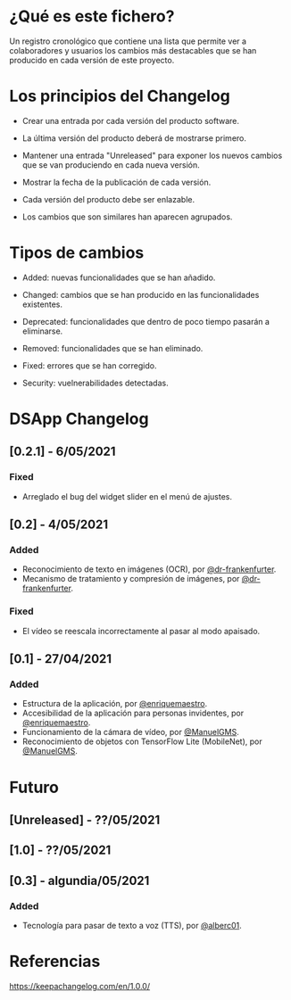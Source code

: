 # ¿Qué es este fichero?

Un registro cronológico que contiene una lista que permite ver a colaboradores y usuarios los cambios más destacables que se han producido en cada versión de este proyecto.

# Los principios del Changelog

  * Crear una entrada por cada versión del producto software.

  * La última versión del producto deberá de mostrarse primero.
  
  * Mantener una entrada "Unreleased" para exponer los nuevos cambios que se van produciendo en cada nueva versión.
  
  * Mostrar la fecha de la publicación de cada versión.

  * Cada versión del producto debe ser enlazable.

  * Los cambios que son similares han aparecen agrupados.
  
# Tipos de cambios

  * Added: nuevas funcionalidades que se han añadido.

  * Changed: cambios que se han producido en las funcionalidades existentes.
  
  * Deprecated: funcionalidades que dentro de poco tiempo pasarán a eliminarse.
  
  * Removed: funcionalidades que se han eliminado.
   
  * Fixed: errores que se han corregido.
  
  * Security: vuelnerabilidades detectadas.

# DSApp Changelog

## [0.2.1] - 6/05/2021

### Fixed
 - Arreglado el bug del widget slider en el menú de ajustes.

## [0.2] - 4/05/2021

### Added
 - Reconocimiento de texto en imágenes (OCR), por [@dr-frankenfurter](https://github.com/dr-frankenfurter).
 - Mecanismo de tratamiento y compresión de imágenes, por [@dr-frankenfurter](https://github.com/dr-frankenfurter).

### Fixed
 - El vídeo se reescala incorrectamente al pasar al modo apaisado.
 
## [0.1] - 27/04/2021

### Added
 - Estructura de la aplicación, por [@enriquemaestro](https://github.com/enriquemaestro).
 - Accesibilidad de la aplicación para personas invidentes, por [@enriquemaestro](https://github.com/enriquemaestro).
 - Funcionamiento de la cámara de vídeo, por [@ManuelGMS](https://github.com/ManuelGMS).
 - Reconocimiento de objetos con TensorFlow Lite (MobileNet), por [@ManuelGMS](https://github.com/ManuelGMS).

# Futuro
## [Unreleased] - ??/05/2021
## [1.0] - ??/05/2021
## [0.3] - algundia/05/2021

### Added
 - Tecnología para pasar de texto a voz (TTS), por [@alberc01](https://github.com/alberc01).

# Referencias

https://keepachangelog.com/en/1.0.0/
